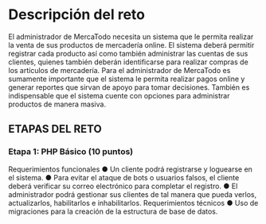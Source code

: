 <h1>Descripción del reto</h1>
El administrador de MercaTodo necesita un sistema que le permita realizar la venta de sus productos de mercadería online. El sistema deberá permitir registrar cada producto así como también administrar las cuentas de sus clientes, quienes también deberán identificarse para realizar compras de los artículos de mercadería. Para el administrador de MercaTodo es sumamente importante que el sistema le permita realizar pagos online y generar reportes que sirvan de apoyo para tomar decisiones. También es indispensable que el sistema cuente con opciones para administrar productos de manera masiva.

<h2>ETAPAS DEL RETO</h2>

<h3> Etapa 1: PHP Básico (10 puntos) </h3>
Requerimientos funcionales ● Un cliente podrá registrarse y loguearse en el sistema. ● Para evitar el ataque de bots o usuarios falsos, el cliente deberá verificar su correo electrónico para completar el registro. ● El administrador podrá gestionar sus clientes de tal manera que pueda verlos, actualizarlos, habilitarlos e inhabilitarlos. Requerimientos técnicos ● Uso de migraciones para la creación de la estructura de base de datos.
